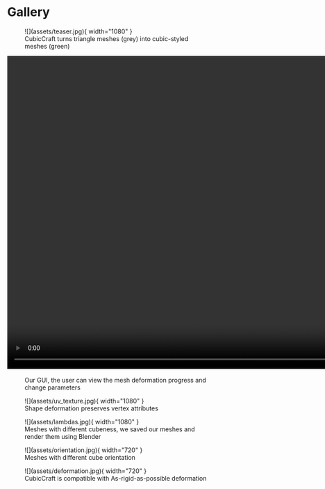 # Gallery

<figure markdown>
  ![](assets/teaser.jpg){ width="1080" }
  <figcaption>CubicCraft turns triangle meshes (grey) into cubic-styled meshes (green)</figcaption>
</figure>


<center><video width="1080" height="720" controls>
  <source src="/assets/gui_real_time.mp4" type="video/mp4">
</video></center>
<figure markdown>
  <figcaption>Our GUI, the user can view the mesh deformation progress and change parameters</figcaption>
</figure>


<figure markdown>
  ![](assets/uv_texture.jpg){ width="1080" }
  <figcaption>Shape deformation preserves vertex attributes</figcaption>
</figure>

<figure markdown>
  ![](assets/lambdas.jpg){ width="1080" }
  <figcaption>Meshes with different cubeness, we saved our meshes and render them using Blender</figcaption>
</figure>

<figure markdown>
  ![](assets/orientation.jpg){ width="720" }
  <figcaption>Meshes with different cube orientation</figcaption>
</figure>

<figure markdown>
  ![](assets/deformation.jpg){ width="720" }
  <figcaption>CubicCraft is compatible with As-rigid-as-possible deformation</figcaption>
</figure>